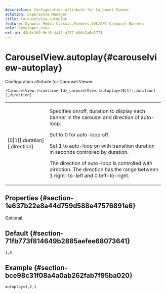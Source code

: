 ```yaml
---
description: Configuration attribute for Carousel Viewer.
solution: Experience Manager
title: CarouselView.autoplay
feature: Dynamic Media Classic,Viewers,SDK/API,Carousel Banners
role: Developer,User
exl-id: 43b5c169-0ef6-4a12-a777-d36c1a8d1771
---
```

# CarouselView.autoplay{#carouselview-autoplay}

Configuration attribute for Carousel Viewer.

 `[CarouselView.|<containerId>_carouselView.]autoplay=[0|1][,duration][,direction]`

<table id="table_441553CD34C94A58A9D7CBF772DEDDB6"> 
 <tbody> 
  <tr> 
   <td colname="col1"> <p> <span class="codeph">[0|1][,duration][,direction]</span> </p> </td> 
   <td colname="col2"> <p> Specifies on/off, duration to display each banner in the carousel and direction of auto-loop. </p> <p>Set to <span class="codeph"> 0</span> for auto-loop off. </p> <p>Set <span class="codeph"> 1</span> to auto-loop on with transition duration in seconds controlled by <span class="codeph"> duration</span>. </p> <p>The direction of auto-loop is controlled with <span class="codeph"> direction</span>. The <span class="codeph"> direction</span> has the range between <span class="codeph"> 1</span> right-to-left and <span class="codeph"> 0</span> left-to-right. </p> </td> 
  </tr> 
 </tbody> 
</table>

## Properties {#section-1e637b22e8a44d759d588e47576891e6}

Optional.

## Default {#section-71fb773f814649b2885aefee68073641}

`1,9`

## Example {#section-bce98c31f08a4a0ab262fab7f95ba020}

```
autoplay=1,2,1
```
